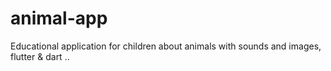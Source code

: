 # animal-app
Educational application for children about animals with sounds and images, flutter &amp; dart ..
